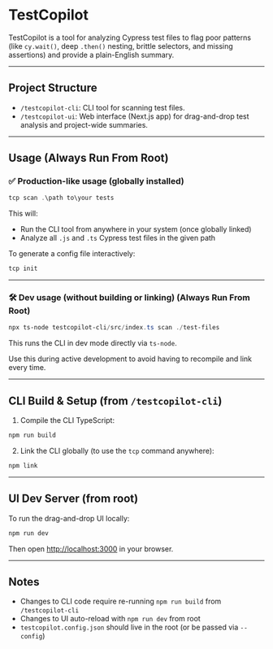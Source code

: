 # TestCopilot

TestCopilot is a tool for analyzing Cypress test files to flag poor patterns (like `cy.wait()`, deep `.then()` nesting, brittle selectors, and missing assertions) and provide a plain-English summary.

---

## Project Structure

- `/testcopilot-cli`: CLI tool for scanning test files.
- `/testcopilot-ui`: Web interface (Next.js app) for drag-and-drop test analysis and project-wide summaries.

---

## Usage (Always Run From Root)

### ✅ Production-like usage (globally installed)

```powershell
tcp scan .\path	to\your	tests
```

This will:
- Run the CLI tool from anywhere in your system (once globally linked)
- Analyze all `.js` and `.ts` Cypress test files in the given path

To generate a config file interactively:

```powershell
tcp init
```

---

### 🛠 Dev usage (without building or linking) (Always Run From Root)

```powershell
npx ts-node testcopilot-cli/src/index.ts scan ./test-files
```

This runs the CLI in dev mode directly via `ts-node`.

Use this during active development to avoid having to recompile and link every time.

---

## CLI Build & Setup (from `/testcopilot-cli`)

1. Compile the CLI TypeScript:
```powershell
npm run build
```

2. Link the CLI globally (to use the `tcp` command anywhere):
```powershell
npm link
```

---

## UI Dev Server (from root)

To run the drag-and-drop UI locally:
```powershell
npm run dev
```

Then open [http://localhost:3000](http://localhost:3000) in your browser.

---

## Notes

- Changes to CLI code require re-running `npm run build` from `/testcopilot-cli`
- Changes to UI auto-reload with `npm run dev` from root
- `testcopilot.config.json` should live in the root (or be passed via `--config`)

